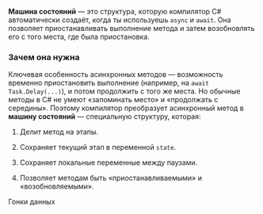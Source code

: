 **Машина состояний** — это структура, которую компилятор C# автоматически создаёт, когда ты используешь `async` и `await`. Она позволяет приостанавливать выполнение метода и затем возобновлять его с того места, где была приостановка.

### Зачем она нужна

Ключевая особенность асинхронных методов — возможность временно приостановить выполнение (например, на `await Task.Delay(...)`), и потом продолжить с того же места. Но обычные методы в C# не умеют «запоминать место» и «продолжать с середины». Поэтому компилятор преобразует асинхронный метод в **машину состояний** — специальную структуру, которая:

1. Делит метод на этапы.
    
2. Сохраняет текущий этап в переменной `state`.
    
3. Сохраняет локальные переменные между паузами.
    
4. Позволяет методам быть «приостанавливаемыми» и «возобновляемыми».


Гонки данных